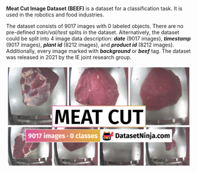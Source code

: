 **Meat Cut Image Dataset (BEEF)** is a dataset for a classification task. It is used in the robotics and food industries. 

The dataset consists of 9017 images with 0 labeled objects. There are no pre-defined <i>train/val/test</i> splits in the dataset. Alternatively, the dataset could be split into 4 image data description: ***date*** (9017 images), ***timestamp*** (9017 images), ***plant id*** (8212 images), and ***product id*** (8212 images). Additionally, every image marked with ***background*** or ***beef*** tag. The dataset was released in 2021 by the IE joint research group.

<img src="https://github.com/dataset-ninja/meat-cut/raw/main/visualizations/poster.png">
